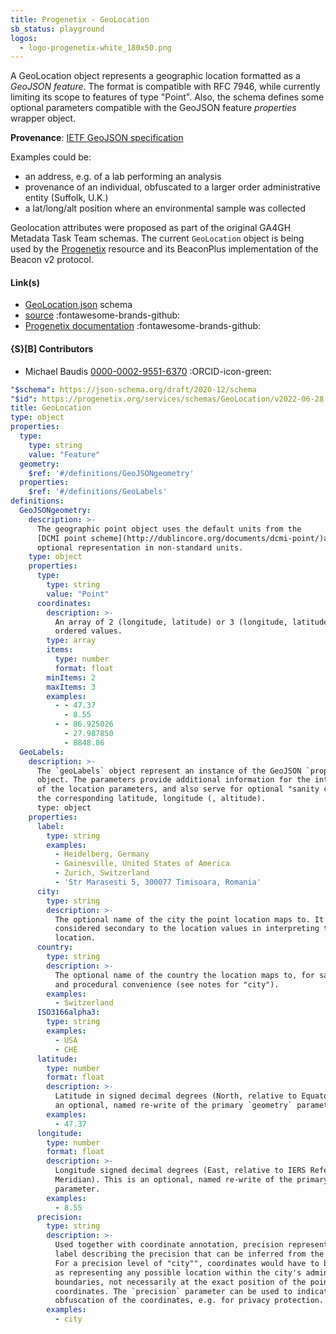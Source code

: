 ```yaml
---
title: Progenetix - GeoLocation
sb_status: playground
logos:
  - logo-progenetix-white_180x50.png
---
```


A GeoLocation object represents a geographic location formatted as a
*GeoJSON feature*. The format is compatible with RFC 7946, while currently
limiting its scope to features of type "Point". Also, the schema defines some
optional parameters compatible with the GeoJSON feature *properties* wrapper
object.

<!--more-->

**Provenance**: [IETF GeoJSON specification](https://tools.ietf.org/html/rfc7946)

Examples could be:  

* an address, e.g. of a lab performing an analysis
* provenance of an individual, obfuscated to a larger order administrative
entity (Suffolk, U.K.)
* a lat/long/alt position where an environmental sample was collected

Geolocation attributes were proposed as part of the original GA4GH Metadata Task
Team schemas. The current `GeoLocation` object is being used by the [Progenetix](http://progenetix.org)
resource and its BeaconPlus implementation of the Beacon v2 protocol.

#### Link(s)

* [GeoLocation.json](/schema_files/json/Progenetix/GeoLocation.json) schema
* [source](https://github.com/progenetix/bycon/tree/main/schemas/src/progenetix-model/common/) :fontawesome-brands-github:
* [Progenetix documentation](http://docs.progenetix.org) :fontawesome-brands-github:

#### {S}[B] Contributors

* Michael Baudis [0000-0002-9551-6370](https://orcid.org/0000-0002-9551-6370) :ORCID-icon-green:

<!--schema_block_start-->
```yaml
"$schema": https://json-schema.org/draft/2020-12/schema
"$id": https://progenetix.org/services/schemas/GeoLocation/v2022-06-28
title: GeoLocation
type: object
properties:
  type:
    type: string
    value: "Feature"
  geometry:
    $ref: '#/definitions/GeoJSONgeometry'
  properties:
    $ref: '#/definitions/GeoLabels'
definitions:
  GeoJSONgeometry:
    description: >-
      The geographic point object uses the default units from the
      [DCMI point scheme](http://dublincore.org/documents/dcmi-point/)and avoids
      optional representation in non-standard units.
    type: object
    properties:
      type:
        type: string
        value: "Point"
      coordinates:
        description: >-
          An array of 2 (longitude, latitude) or 3 (longitude, latitude, altitude)
          ordered values.
        type: array
        items:
          type: number
          format: float
        minItems: 2
        maxItems: 3
        examples:
          - - 47.37
            - 8.55
          - - 86.925026
            - 27.987850
            - 8848.86
  GeoLabels:
    description: >-
      The `geoLabels` object represent an instance of the GeoJSON `properties`
      object. The parameters provide additional information for the interpretation
      of the location parameters, and also serve for optional "sanity checks" off
      the corresponding latitude, longitude (, altitude).
      type: object
    properties:
      label:
        type: string
        examples:
          - Heidelberg, Germany
          - Gainesville, United States of America
          - Zurich, Switzerland
          - 'Str Marasesti 5, 300077 Timisoara, Romania'
      city:
        type: string
        description: >-
          The optional name of the city the point location maps to. It should be
          considered secondary to the location values in interpreting the geographic
          location.
      country:
        type: string
        description: >-
          The optional name of the country the location maps to, for sanity checks
          and procedural convenience (see notes for "city").
        examples:
          - Switzerland
      ISO3166alpha3:
        type: string
        examples:
          - USA
          - CHE
      latitude:
        type: number
        format: float
        description: >-
          Latitude in signed decimal degrees (North, relative to Equator). This is
          an optional, named re-write of the primary `geometry` parameter.
        examples:
          - 47.37
      longitude:
        type: number
        format: float
        description: >-
          Longitude signed decimal degrees (East, relative to IERS Reference
          Meridian). This is an optional, named re-write of the primary `geometry`
          parameter.
        examples:
          - 8.55
      precision:
        type: string
        description: >-
          Used together with coordinate annotation, precision represents an optional
          label describing the precision that can be inferred from the coordinates.
          For a precision level of "city"", coordinates would have to be interpreted
          as representing any possible location within the city's administrative
          boundaries, not necessarily at the exact position of the point
          coordinates. The `precision` parameter can be used to indicate an
          obfuscation of the coordinates, e.g. for privacy protection.
        examples:
          - city
```
<!--schema_block_end-->
